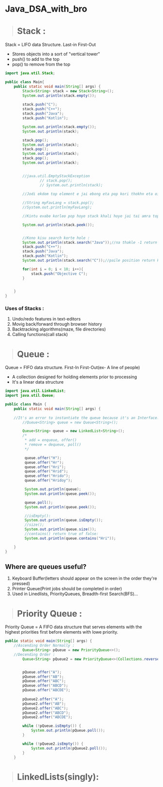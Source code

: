 # Java_DSA_with_bro

> # Stack :

Stack = LIFO data Structure. Last-in First-Out
* Stores objects into a sort of "vertical tower"
* push() to add to the top
* pop() to remove from the top

```java
import java.util.Stack;

public class Main{
    public static void main(String[] args) {
        Stack<String> stack = new Stack<String>();
        System.out.println(stack.empty());
        
        stack.push("C");
        stack.push("C++");
        stack.push("Java");
        stack.push("Kotlin");

        System.out.println(stack.empty());
        System.out.println(stack);

        stack.pop();
        System.out.println(stack);
        stack.pop();
        System.out.println(stack);
        stack.pop();
        System.out.println(stack);
        

        //java.util.EmptyStackException     
                // stack.pop();
                // System.out.println(stack);
        
        //Jodi ekdom top element e jai ebong eta pop kori thokhn eta oi object return kore tai eta jodi amader korkar hoi taile amra eta assign kore rakhbo...

        //String myFavLang = stack.pop();
        //System.out.println(myFavLang);

        //Kintu evabe korleo pop hoye stack khali hoye jai tai amra top dekhte peek() use kori...:

        System.out.println(stack.peek());


        //Kono kisu search korte hole :
        System.out.println(stack.search("Java"));//na thakle -1 return korbe...
        stack.push("C++");
        stack.push("Java");
        stack.push("Kotlin");
        System.out.println(stack.search("C"));//paile position return korbe...but ekhane top to bottom hisab kora lagbe ke age k pore...

        for(int i = 0; i < 10; i++){
            stack.push("Objective C");
        }

        
    }
}
```

### Uses of Stacks :
1. Undo/redo features in text-editors
2. Movig back/forward through browser history
3. Backtracking algorithms(maze, file directories)
4. Calling functions(call stack)


> # Queue :

Queue = FIFO data structure. First-In First-Out(ex- A line of people)
* A collection designed for holding elements prior to processing
* It's a linear data structure

```java
import java.util.LinkedList;
import java.util.Queue;

public class Main {
    public static void main(String[] args) {
    
    //It's an error to instantiate the queue because it's an Interface... Queue use korte Linkedlist or PriorityQueue er instance create korte hobe... karon egula diye implement Queue...
        //Queue<String> queue = new Queue<String>();

        Queue<String> queue = new LinkedList<String>();
        /*
         * add = enqueue, offer()
         * remove = dequeue, poll()
         */

         queue.offer("H");
         queue.offer("Hr");
         queue.offer("Hri");
         queue.offer("Hrid");
         queue.offer("Hrido");
         queue.offer("Hridoy");

         System.out.println(queue);
         System.out.println(queue.peek());

         queue.poll();
         System.out.println(queue.peek());

         //isEmpty():
         System.out.println(queue.isEmpty());
         //size();
         System.out.println(queue.size());
         //contains() return true of false:
         System.out.println(queue.contains("Hri"));

    }
}
```

## Where are queues useful?
1. Keyboard Buffer(letters should appear on the screen in the order they're pressed)
2. Printer Queue(Print jobs should be completed in order)
3. Used in Linedlists, PriorityQueues, Breadth-first Search(BFS)...

> # Priority Queue :

Priority Queue = A FIFO data structure that serves elements with the highest priorities first before elements with lowe priority.

```java
public static void main(String[] args) {
    //Ascending Order Normally :
        Queue<String> pQueue = new PriorityQueue<>();
    //Decending Order :
        Queue<String> pQueue2 = new PriorityQueue<>(Collections.reverseOrder());


        pQueue.offer("A");
        pQueue.offer("AB");
        pQueue.offer("ABC");
        pQueue.offer("ABCD");
        pQueue.offer("ABCDE");
        
        pQueue2.offer("A");
        pQueue2.offer("AB");
        pQueue2.offer("ABC");
        pQueue2.offer("ABCD");
        pQueue2.offer("ABCDE");

        while (!pQueue.isEmpty()) {
            System.out.println(pQueue.poll());
        }

        while (!pQueue2.isEmpty()) {
            System.out.println(pQueue2.poll());
        }
    }
```

> # LinkedLists(singly):

